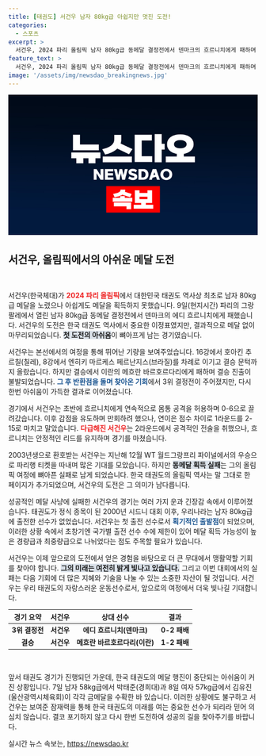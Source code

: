 ```yaml
---
title: [태권도] 서건우 남자 80kg급 아쉽지만 멋진 도전!
categories:
  - 스포츠
excerpt: >
  서건우, 2024 파리 올림픽 남자 80kg급 동메달 결정전에서 덴마크의 흐르니치에게 패하며 메달 꿈 좌절. 한국 태권도 역사상 첫 출전으로 기대를 모았으나 아쉬운 결과로 끝났다.
feature_text: >
  서건우, 2024 파리 올림픽 남자 80kg급 동메달 결정전에서 덴마크의 흐르니치에게 패하며 메달 꿈 좌절. 한국 태권도 역사상 첫 출전으로 기대를 모았으나 아쉬운 결과로 끝났다.
image: '/assets/img/newsdao_breakingnews.jpg'
---
```


<p><img src="/assets/img/newsdao_breakingnews.jpg" alt="koreaapp 속보" /></p>

<h2 data-ke-size="size26">서건우, 올림픽에서의 아쉬운 메달 도전</h2>

<p data-ke-size="size16">&nbsp;</p>

<p>서건우(한국체대)가 <b><span style="color: #ee2323;">2024 파리 올림픽</span></b>에서 대한민국 태권도 역사상 최초로 남자 80kg급 메달을 노렸으나 아쉽게도 메달을 획득하지 못했습니다. 9일(현지시간) 파리의 그랑팔레에서 열린 남자 80kg급 동메달 결정전에서 덴마크의 에디 흐르니치에게 패했습니다. 서건우의 도전은 한국 태권도 역사에서 중요한 이정표였지만, 결과적으로 메달 없이 마무리되었습니다. <b><span style="background-color: #21538527;">첫 도전의 아쉬움</span></b>이 뼈아프게 남는 경기였습니다.</p>

<p>서건우는 본선에서의 여정을 통해 뛰어난 기량을 보여주었습니다. 16강에서 호아킨 추르칠(칠레), 8강에서 엔히키 마르케스 페르난지스(브라질)를 차례로 이기고 결승 문턱까지 올랐습니다. 하지만 결승에서 이란의 메흐란 바르호르다리에게 패하며 결승 진출이 불발되었습니다. <b><span style="color: #1a5490;">그 후 반환점을 돌며 찾아온 기회</span></b>에서 3위 결정전이 주어졌지만, 다시 한번 아쉬움이 가득한 결과로 이어졌습니다.</p>

<p>경기에서 서건우는 초반에 흐르니치에게 연속적으로 몸통 공격을 허용하며 0-6으로 끌려갔습니다. 이후 감점을 유도하며 만회하려 했으나, 연이은 점수 차이로 1라운드를 2-15로 마치고 말았습니다. <b><span style="color: #ee2323;">다급해진 서건우</span></b>는 2라운드에서 공격적인 전술을 취했으나, 흐르니치는 안정적인 리드를 유지하며 경기를 마쳤습니다. </p>

<p>2003년생으로 환호받는 서건우는 지난해 12월 WT 월드그랑프리 파이널에서의 우승으로 파리행 티켓을 따내며 많은 기대를 모았습니다. 하지만 <b><span style="background-color: #21538527;">동메달 획득 실패</span></b>는 그의 올림픽 여정에 뼈아픈 실패로 남게 되었습니다. 한국 태권도의 올림픽 역사는 말 그대로 한 페이지가 추가되었으며, 서건우의 도전은 그 의미가 남다릅니다.</p>

<p>성공적인 메달 사냥에 실패한 서건우의 경기는 여러 가지 운과 긴장감 속에서 이루어졌습니다. 태권도가 정식 종목이 된 2000년 시드니 대회 이후, 우리나라는 남자 80kg급에 출전한 선수가 없었습니다. 서건우는 첫 출전 선수로서 <b><span style="color: #1a5490;">획기적인 출발점</span></b>이 되었으며, 이러한 상황 속에서 초창기엔 국가별 출전 선수 수에 제한이 있어 메달 획득 가능성이 높은 경량급과 최중량급으로 나뉘었다는 점도 주목할 필요가 있습니다. </p>

<p>서건우는 이제 앞으로의 도전에서 얻은 경험을 바탕으로 더 큰 무대에서 맹활약할 기회를 찾아야 합니다. <b><span style="background-color: #21538527;">그의 미래는 여전히 밝게 빛나고 있습니다.</span></b> 그리고 이번 대회에서의 실패는 다음 기회에 더 많은 지혜와 기술을 나눌 수 있는 소중한 자산이 될 것입니다. 서건우는 우리 태권도의 자랑스러운 운동선수로서, 앞으로의 여정에서 더욱 빛나길 기대합니다.</p>

<table style="width: 100%; border-collapse: collapse;">
    <thead>
        <tr>
            <th style="text-align: center;">경기 요약</th>
            <th style="text-align: center;">서건우</th>
            <th style="text-align: center;">상대 선수</th>
            <th style="text-align: center;">결과</th>
        </tr>
    </thead>
    <tbody>
        <tr>
            <td style="text-align: center; height: 17px;"><b>3위 결정전</b></td>
            <td style="text-align: center; height: 17px;"><b>서건우</b></td>
            <td style="text-align: center; height: 17px;"><b>에디 흐르니치(덴마크)</b></td>
            <td style="text-align: center; height: 17px;"><b>0-2 패배</b></td>
        </tr>
        <tr>
            <td style="text-align: center; height: 17px;"><b>결승</b></td>
            <td style="text-align: center; height: 17px;"><b>서건우</b></td>
            <td style="text-align: center; height: 17px;"><b>메흐란 바르호르다리(이란)</b></td>
            <td style="text-align: center; height: 17px;"><b>1-2 패배</b></td>
        </tr>
    </tbody>
</table>

<p data-ke-size="size16">&nbsp;</p>

<p>앞서 태권도 경기가 진행되던 가운데, 한국 태권도의 메달 행진이 중단되는 아쉬움이 커진 상황입니다. 7일 남자 58kg급에서 박태준(경희대)과 8일 여자 57kg급에서 김유진(울산광역시체육회)이 각각 금메달을 수확한 바 있습니다. 이러한 상황에도 불구하고 서건우는 보여준 잠재력을 통해 한국 태권도의 미래를 여는 중요한 선수가 되리라 믿어 의심치 않습니다. 결코 포기하지 않고 다시 한번 도전하여 성공의 길을 찾아주기를 바랍니다.</p>
실시간 뉴스 속보는, <a href="https://newsdao.kr" rel="dofollow">https://newsdao.kr</a>


